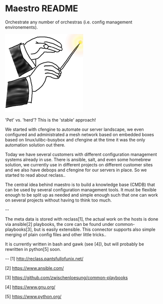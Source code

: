 # Maestro README #
Orchestrate any number of orchestras (i.e. config management environements).

![Maestro Logo](maestro.png "A thumbsketch of what this is all about..")

'Pet' vs. 'herd'? This is the 'stable' approach!

We started with cfengine to automate our server landscape,
we even configured and administrated a mesh network based on
embedded boxes based on linux/ulibc-busybox and cfengine
at the time it was the only automation solution
out there.

Today we have several customers with different configuration
management systems already in use. There is ansible, salt, and
even some homebrew solution, we currently use in different
projects on different customer sites and we also have debops
and cfengine for our servers in place. So we started to read
about reclass..

The central idea behind maestro is to build a knowledge
base (CMDB) that can be used by several configuration management
tools. It must be flexible enough to be split up as needed
and simple enough such that one can work on several projects
without having to think too much.

--

The meta data is stored with reclass[1], the actual work on the
hosts is done via ansible[2] playbooks, the core can be found
under common-playbooks[3], but is easily extensible. This connector
supports also simple merging of plain config files and other little
tricks..

It is currently written in bash and gawk (see [4]), but will probably
be rewritten in python[5] soon.

--
 [1] http://reclass.pantsfullofunix.net/

 [2] https://www.ansible.com/

 [3] https://github.com/zwischenloesung/common-playbooks

 [4] https://www.gnu.org/

 [5] https://www.python.org/
